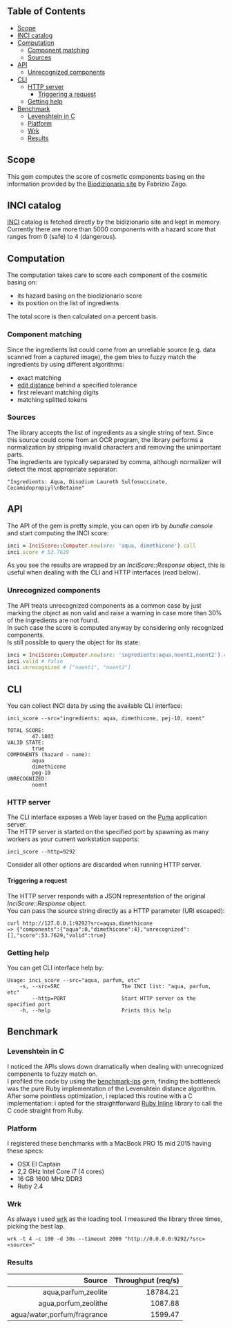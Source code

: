 ## Table of Contents

* [Scope](#scope)
* [INCI catalog](#inci-catalog)
* [Computation](#computation)
  * [Component matching](#component-matching)
  * [Sources](#sources)
* [API](#api)
  * [Unrecognized components](#unrecognized-components)
* [CLI](#cli)
  * [HTTP server](#http-server)
    * [Triggering a request](#triggering-a-request)
  * [Getting help](#getting-help)
* [Benchmark](#benchmark)
  * [Levenshtein in C](#levenshtein-in-c)
  * [Platform](#platform)
  * [Wrk](#wrk)
  * [Results](#results)

## Scope
This gem computes the score of cosmetic components basing on the information provided by the [Biodizionario site](http://www.biodizionario.it/) by Fabrizio Zago.

## INCI catalog
[INCI](https://en.wikipedia.org/wiki/International_Nomenclature_of_Cosmetic_Ingredients) catalog is fetched directly by the bidizionario site and kept in memory.  
Currently there are more than 5000 components with a hazard score that ranges from 0 (safe) to 4 (dangerous).

## Computation
The computation takes care to score each component of the cosmetic basing on:
* its hazard basing on the biodizionario score
* its position on the list of ingredients

The total score is then calculated on a percent basis.

### Component matching
Since the ingredients list could come from an unreliable source (e.g. data scanned from a captured image), the gem tries to fuzzy match the ingredients by using different algorithms:
* exact matching
* [edit distance](https://en.wikipedia.org/wiki/Levenshtein_distance) behind a specified tolerance
* first relevant matching digits 
* matching splitted tokens

### Sources
The library accepts the list of ingredients as a single string of text. Since this source could come from an OCR program, the library performs a normalization by stripping invalid characters and removing the unimportant parts.  
The ingredients are typically separated by comma, although normalizer will detect the most appropriate separator:

```
"Ingredients: Aqua, Disodium Laureth Sulfosuccinate, Cocamidopropiyl\nBetaine"
```

## API
The API of the gem is pretty simple, you can open irb by *bundle console* and start computing the INCI score:

```ruby
inci = InciScore::Computer.new(src: 'aqua, dimethicone').call
inci.score # 53.7629
```

As you see the results are wrapped by an *InciScore::Response* object, this is useful when dealing with the CLI and HTTP interfaces (read below).

### Unrecognized components
The API treats unrecognized components as a common case by just marking the object as non valid and raise a warning in case more than 30% of the ingredients are not found.  
In such case the score is computed anyway by considering only recognized components.  
Is still possible to query the object for its state:

```ruby
inci = InciScore::Computer.new(src: 'ingredients:aqua,noent1,noent2').call
inci.valid # false
inci.unrecognized # ["noent1", "noent2"]
```

## CLI
You can collect INCI data by using the available CLI interface:

```shell
inci_score --src="ingredients: aqua, dimethicone, pej-10, noent"

TOTAL SCORE:
        47.1803
VALID STATE:
        true
COMPONENTS (hazard - name): 
        aqua
        dimethicone
        peg-10
UNRECOGNIZED:
        noent
```

### HTTP server
The CLI interface exposes a Web layer based on the [Puma](http://puma.io/) application server.  
The HTTP server is started on the specified port by spawning as many workers as your current workstation supports:
```shell
inci_score --http=9292
```
Consider all other options are discarded when running HTTP server.

#### Triggering a request
The HTTP server responds with a JSON representation of the original *InciScore::Response* object.  
You can pass the source string directly as a HTTP parameter (URI escaped):

```shell
curl http://127.0.0.1:9292?src=aqua,dimethicone
=> {"components":{"aqua":0,"dimethicone":4},"unrecognized":[],"score":53.7629,"valid":true}
```

### Getting help
You can get CLI interface help by:
```shell
Usage: inci_score --src="aqua, parfum, etc"
    -s, --src=SRC                    The INCI list: "aqua, parfum, etc"
        --http=PORT                  Start HTTP server on the specified port
    -h, --help                       Prints this help
```

## Benchmark

### Levenshtein in C
I noticed the APIs slows down dramatically when dealing with unrecognized components to fuzzy match on.  
I profiled the code by using the [benchmark-ips](https://github.com/evanphx/benchmark-ips) gem, finding the bottleneck was the pure Ruby implementation of the Levenshtein distance algorithm.  
After some pointless optimization, i replaced this routine with a C implementation: i opted for the straightforward [Ruby Inline](https://github.com/seattlerb/rubyinline) library to call the C code straight from Ruby.  

### Platform
I registered these benchmarks with a MacBook PRO 15 mid 2015 having these specs:
* OSX El Captain
* 2,2 GHz Intel Core i7 (4 cores)
* 16 GB 1600 MHz DDR3
* Ruby 2.4

### Wrk
As always i used [wrk](https://github.com/wg/wrk) as the loading tool.
I measured the library three times, picking the best lap.  
```shell
wrk -t 4 -c 100 -d 30s --timeout 2000 "http://0.0.0.0:9292/?src=<source>"
```

### Results
| Source                      | Throughput (req/s) |
| --------------------------: | -----------------: |
| aqua,parfum,zeolite         |          18784.21  |
| agua,porfum,zeolithe        |           1087.88  |
| agua/water,porfum/fragrance |           1599.47  |
